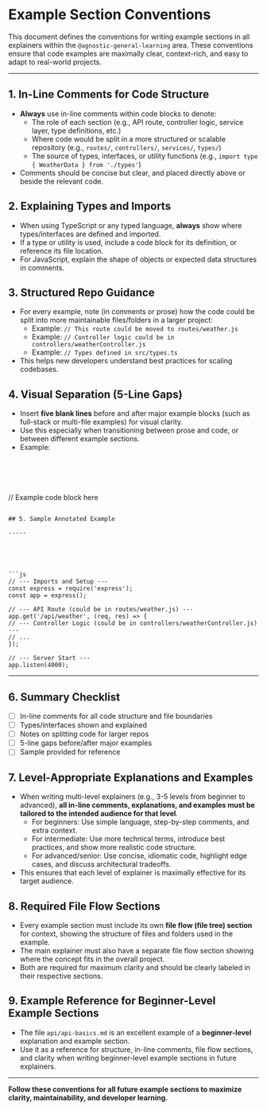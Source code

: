 # Example Section Conventions

This document defines the conventions for writing example sections in all explainers within the `@agnostic-general-learning` area. These conventions ensure that code examples are maximally clear, context-rich, and easy to adapt to real-world projects.

---

## 1. In-Line Comments for Code Structure
- **Always** use in-line comments within code blocks to denote:
  - The role of each section (e.g., API route, controller logic, service layer, type definitions, etc.)
  - Where code would be split in a more structured or scalable repository (e.g., `routes/`, `controllers/`, `services/`, `types/`)
  - The source of types, interfaces, or utility functions (e.g., `import type { WeatherData } from './types'`)
- Comments should be concise but clear, and placed directly above or beside the relevant code.

## 2. Explaining Types and Imports
- When using TypeScript or any typed language, **always** show where types/interfaces are defined and imported.
- If a type or utility is used, include a code block for its definition, or reference its file location.
- For JavaScript, explain the shape of objects or expected data structures in comments.

## 3. Structured Repo Guidance
- For every example, note (in comments or prose) how the code could be split into more maintainable files/folders in a larger project:
  - Example: `// This route could be moved to routes/weather.js`
  - Example: `// Controller logic could be in controllers/weatherController.js`
  - Example: `// Types defined in src/types.ts`
- This helps new developers understand best practices for scaling codebases.

## 4. Visual Separation (5-Line Gaps)
- Insert **five blank lines** before and after major example blocks (such as full-stack or multi-file examples) for visual clarity.
- Use this especially when transitioning between prose and code, or between different example sections.
- Example:
  ```





// Example code block here





  ```

## 5. Sample Annotated Example

-----





```js
// --- Imports and Setup ---
const express = require('express');
const app = express();

// --- API Route (could be in routes/weather.js) ---
app.get('/api/weather', (req, res) => {
  // --- Controller Logic (could be in controllers/weatherController.js) ---
  // ...
});

// --- Server Start ---
app.listen(4000);
```





-----

## 6. Summary Checklist
- [ ] In-line comments for all code structure and file boundaries
- [ ] Types/interfaces shown and explained
- [ ] Notes on splitting code for larger repos
- [ ] 5-line gaps before/after major examples
- [ ] Sample provided for reference

## 7. Level-Appropriate Explanations and Examples
- When writing multi-level explainers (e.g., 3-5 levels from beginner to advanced), **all in-line comments, explanations, and examples must be tailored to the intended audience for that level**.
  - For beginners: Use simple language, step-by-step comments, and extra context.
  - For intermediate: Use more technical terms, introduce best practices, and show more realistic code structure.
  - For advanced/senior: Use concise, idiomatic code, highlight edge cases, and discuss architectural tradeoffs.
- This ensures that each level of explainer is maximally effective for its target audience.

## 8. Required File Flow Sections
- Every example section must include its own **file flow (file tree) section** for context, showing the structure of files and folders used in the example.
- The main explainer must also have a separate file flow section showing where the concept fits in the overall project.
- Both are required for maximum clarity and should be clearly labeled in their respective sections.

## 9. Example Reference for Beginner-Level Example Sections
- The file `api/api-basics.md` is an excellent example of a **beginner-level** explanation and example section.
- Use it as a reference for structure, in-line comments, file flow sections, and clarity when writing beginner-level example sections in future explainers.

---

**Follow these conventions for all future example sections to maximize clarity, maintainability, and developer learning.** 